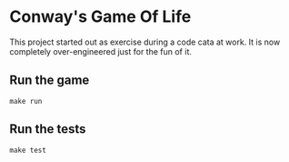 # Conway's Game Of Life

This project started out as exercise during a code cata at work.
It is now completely over-engineered just for the fun of it.

## Run the game
 ```
 make run
 ```

 ## Run the tests
 ```
 make test
 ```

